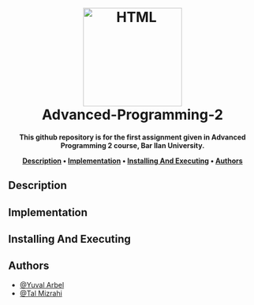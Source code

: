 <h1 align="center">
  <br>
  <a href="https://github.com/TalMizrahii/AP2-Ex1"><img src="https://cloud2data.com/wp-content/uploads/2023/01/HTML-CSS-Review.png" alt="HTML" width="200"></a>
  <br>
  Advanced-Programming-2
  <br>
</h1>

<h4 align="center">This github repository is for the first assignment given in Advanced Programming 2 course, Bar Ilan University.


<p align="center">
  <a href="#description">Description</a> •
  <a href="#implementation">Implementation</a> •
  <a href="#installing-and-executing">Installing And Executing</a> •
  <a href="#authors">Authors</a> 
</p>

## Description



## Implementation



## Installing And Executing


## Authors
* [@Yuval Arbel](https://github.com/YuvalArbel1)
* [@Tal Mizrahi](https://github.com/TalMizrahii)
